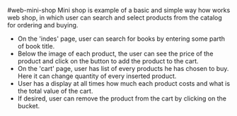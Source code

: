 #web-mini-shop
Mini shop is example of a basic and simple way how works web shop, in which user can search and select products from the catalog for ordering and buying.
- On the 'indes' page, user can search for books by entering some parth of book title.
- Below the image of each product, the user can see the price of the product and click on the button to add the product to the cart.
- On the 'cart' page, user has list of every products he has chosen to buy. Here it can change quantity of every inserted product.
- User has a display at all times how much each product costs and what is the total value of the cart.
- If desired, user can remove the product from the cart by clicking on the bucket.
